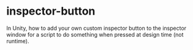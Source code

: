 # inspector-button
In Unity, how to add your own custom inspector button to the inspector window for a script to do something when pressed at design time (not runtime).
